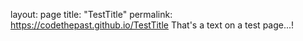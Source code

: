 layout: page
title: "TestTitle"
permalink: https://codethepast.github.io/TestTitle
That's a text on a test page...!
